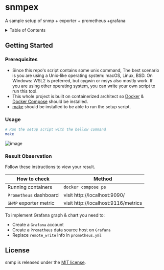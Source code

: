 # snmpex

A sample setup of snmp + exporter + prometheus +grafana

<details>
<summary>Table of Contents</summary>

- [Getting Started](#getting-started)
  - [Prerequisites](#prerequisites)
  - [Usage](#usage)
  - [Result Observation](#result-observation)
- [License](#license)

</details>

## Getting Started

### Prerequisites

- Since this repo's script contains some unix command, The best scenario is you are using a Unix-like operating system: macOS, Linux, BSD. On Windows: WSL2 is preferred, but cygwin or msys also mostly work. If you are using other operating system, you can write your own script to run this tool.
- This whole project is built on containerized architect so [Docker](https://docs.docker.com/engine/install/) & [Docker Compose](https://docs.docker.com/compose/install/) should be installed.
- [make](https://www.gnu.org/software/make/) should be installed to be able to run the setup script.

### Usage

```sh
# Run the setup script with the bellow command
make
```

![image](https://user-images.githubusercontent.com/108666941/179147448-41d3ebd6-e1ca-46b1-bfd4-d745d3dff835.png)

### Result Observation

Follow these instructions to view your result.

| How to check           | Method                              |
| ---------------------- | ----------------------------------- |
| Running containers     | `docker compose ps`                 |
| `Prometheus` dashboard | visit http://localhost:9090/        |
| `SNMP` exporter metric | visit http://localhost:9116/metrics |

To implement Grafana graph & chart you need to:

- Create a `Grafana` account
- Create a `Prometheus` data source host on `Grafana`
- Replace `remote_write` info in `prometheus.yml`

## License

snmp is released under the [MIT license](LICENSE.txt).
